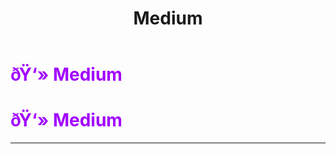 ﻿---
lang: en-US
title: Medium
prev: Medic
next: Merchant
---
# <font color=#a200ff>ðŸ‘» <b>Medium</b></font> <Badge text="Support" type="tip" vertical="middle"/>
# <font color=#a200ff>ðŸ‘» <b>Medium</b></font> <Badge text="Support" type="tip" vertical="middle"/>
---


